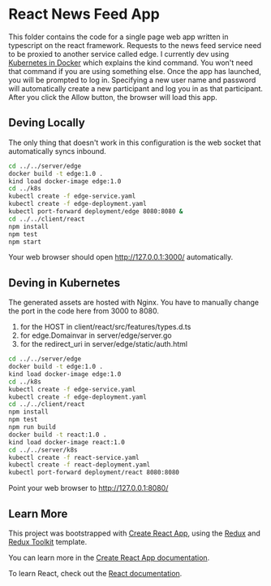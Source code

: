 # React News Feed App

This folder contains the code for a single page web app written in typescript on the react framework. Requests to the news feed service need to be proxied to another service called edge. I currently dev using [Kubernetes in Docker](https://kind.sigs.k8s.io/) which explains the kind command. You won't need that command if you are using something else. Once the app has launched, you will be prompted to log in. Specifying a new user name and password will automatically create a new participant and log you in as that participant. After you click the Allow button, the browser will load this app. 

## Deving Locally

The only thing that doesn't work in this configuration is the web socket that automatically syncs inbound.

```bash
cd ../../server/edge
docker build -t edge:1.0 .
kind load docker-image edge:1.0
cd ../k8s
kubectl create -f edge-service.yaml
kubectl create -f edge-deployment.yaml
kubectl port-forward deployment/edge 8080:8080 &
cd ../../client/react
npm install
npm test
npm start
```

Your web browser should open http://127.0.0.1:3000/ automatically.

## Deving in Kubernetes

The generated assets are hosted with Nginx. You have to manually change the port in the code here from 3000 to 8080. 

1. for the HOST in client/react/src/features/types.d.ts 
2. for edge.Domainvar in server/edge/server.go 
3. for the redirect_uri in server/edge/static/auth.html

```bash
cd ../../server/edge
docker build -t edge:1.0 .
kind load docker-image edge:1.0
cd ../k8s
kubectl create -f edge-service.yaml
kubectl create -f edge-deployment.yaml
cd ../../client/react
npm install
npm test
npm run build
docker build -t react:1.0 .
kind load docker-image react:1.0
cd ../../server/k8s
kubectl create -f react-service.yaml
kubectl create -f react-deployment.yaml
kubectl port-forward deployment/react 8080:8080
```

Point your web browser to http://127.0.0.1:8080/ 

## Learn More

This project was bootstrapped with [Create React App](https://github.com/facebook/create-react-app), using the [Redux](https://redux.js.org/) and [Redux Toolkit](https://redux-toolkit.js.org/) template.

You can learn more in the [Create React App documentation](https://facebook.github.io/create-react-app/docs/getting-started).

To learn React, check out the [React documentation](https://reactjs.org/).
